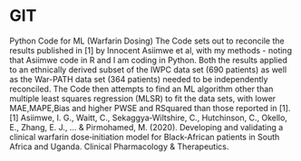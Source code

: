 # GIT
Python Code for ML (Warfarin Dosing)
The Code sets out to reconcile the results published in [1] by Innocent Asiimwe et al, with my methods - noting that Asiimwe code in R and I am coding in Python. Both the results applied to an ethnically derived subset of the IWPC data set (690 patients) as well as the War-PATH data set (364 patients) needed to be independently reconciled.
The Code then attempts to find an ML algorithm other than multiple least squares regression (MLSR) to fit the data sets, with lower MAE,MAPE,Bias and higher PWSE and RSquared than those reported in [1].
[1]  Asiimwe, I. G., Waitt, C., Sekaggya‐Wiltshire, C., Hutchinson, C., Okello, E., Zhang, E. J., ... & Pirmohamed, M. (2020). Developing and validating a clinical warfarin dose‐initiation model for Black‐African patients in South Africa and Uganda. Clinical Pharmacology & Therapeutics.



